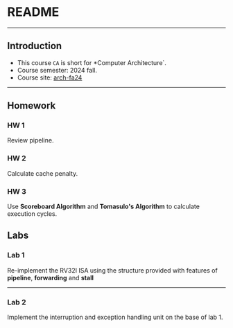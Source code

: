 # README

---

## Introduction

- This course `CA` is short for *Computer Architecture`.
- Course semester: 2024 fall.
- Course site: [arch-fa24](https://zju-arch.pages.zjusct.io/arch-fa24/)

---

## Homework

### HW 1

Review pipeline.

### HW 2

Calculate cache penalty.

### HW 3

Use **Scoreboard Algorithm** and **Tomasulo's Algorithm** to calculate execution cycles.

## Labs

### Lab 1

Re-implement the RV32I ISA using the structure provided with features of **pipeline**, **forwarding** and **stall**

---

### Lab 2

Implement the interruption and exception handling unit on the base of lab 1.
